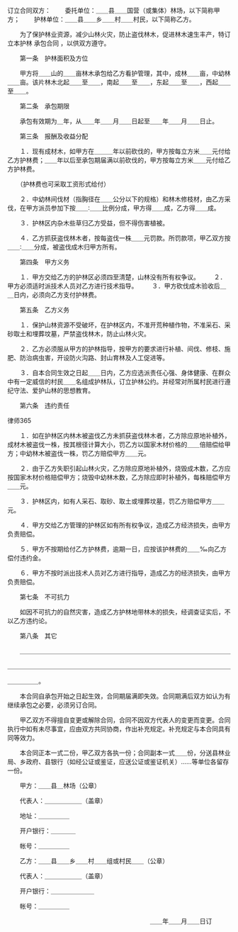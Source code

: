 
 订立合同双方： 
　　委托单位：＿＿县＿＿国营（或集体）林场，以下简称甲方； 
　　护林单位：＿＿县＿＿乡＿＿村＿＿村民，以下简称乙方。 

　　为了保护林业资源，减少山林火灾，防止盗伐林木，促进林木速生丰产，特订立本护林
承包合同
，以供双方遵守。 

　　第一条　护林面积及方位 

　　甲方将＿＿山的＿＿亩林木承包给乙方看护管理，其中，成林＿＿亩，中幼林＿＿亩。该片林木北起＿＿至＿＿，南起＿＿至＿＿，东起＿＿至＿＿，西起＿＿至＿＿。 

　　第二条　承包期限 

　　承包有效期为＿年，从＿＿年＿＿月＿＿日起至＿＿年＿＿月＿＿日止。 

　　第三条　报酬及收益分配 

　　１．现有成材木，如甲方在＿＿＿年以前砍伐的，甲方按每立方米＿＿元付给乙方护林费；＿＿年以后至承包期届满以前砍伐的，甲方按每立方米＿＿元付给乙方护林费。 

　　（护林费也可采取工资形式给付） 

　　２．中幼林间伐材（指胸径在＿＿公分以下的规格）和林木修枝材，由乙方采伐，在甲方派员参加下按＿＿∶＿＿比例分成，甲方得＿＿成，乙方得＿＿成。 

　　３．护林区内杂木些草归乙方受益，但不得伤害植被。 

　　４．乙方抓获盗伐林木者，按每盗伐一株＿＿元罚款。所罚款项，甲乙双方按＿＿∶＿＿分成，被盗伐成木归甲方所有。 

　　第四条　甲方义务 

　　１．甲方交给乙方的护林区必须四至清楚，山林没有所有权争议。 
　　２．甲方必须适时派技术人员对乙方进行技术指导。 
　　３．甲方砍伐成木验收后＿＿日内，必须向乙方支付护林费。 

　　第五条　乙方义务 

　　１．保护山林资源不受破坏，在护林区内，不准开荒种植作物，不准采石、采砂取土和埋葬坟墓，严禁盗伐林木，防止山林火灾。 

　　２．乙方必须服从甲方的护林指导，按甲方的要求进行补植、间伐、修枝、施肥、防治病虫害，开设防火沟路、封山育林及人工促进等。 

　　３．自本合同生效之日起＿＿日内，乙方应选派责任心强、身体健康、在群众中有一定威信的村民＿＿名组成护林队，订立护林公约。并经常对所属村民进行遵纪守法、爱护山林的思想教育。 

　　第六条　违约责任 




 
律师365








　　１．如在护林区内林木被盗伐乙方未抓获盗伐林木者，乙方除应原地补植外，成材木被盗伐一株，按其根径计算大小，罚乙方以国家木材价格的＿＿倍赔偿给甲方；中幼林木被盗伐一株，罚乙方赔偿甲方＿＿元。 



　　２．由于乙方失职引起山林火灾，乙方除应原地补植外，烧毁成木数，乙方应按国家木材价格赔偿甲方；烧毁中幼林木数，乙方除应即时补植外，每株赔偿甲方＿＿元。 



　　３．护林区内，如有人采石、取砂、取土或埋葬坟墓，罚乙方赔偿甲方＿＿元。 



　　４．甲方交给乙方管理的护林区如有所有权争议，造成乙方经济损失，由甲方负责赔偿。 



　　５．甲方不按期给付乙方护林费，逾期一日，应按该护林费的＿＿‰向乙方偿付违约金。 



　　６．甲方不按时派出技术人员对乙方进行指导，造成乙方的经济损失，由甲方负责赔偿。 



　　第七条　不可抗力 



　　如因不可抗力的自然灾害，造成乙方护林地带林木的损失，经调查证实后，不以乙方违约论。 



　　第八条　其它 

　　＿＿＿＿＿＿＿＿＿＿＿＿＿＿＿＿＿＿＿＿＿＿＿＿＿＿＿＿＿＿＿＿＿＿ 

＿＿＿＿＿＿＿＿＿＿＿＿＿＿＿＿＿＿＿＿＿＿＿＿＿＿＿＿＿＿＿＿＿＿＿＿ 

＿＿＿＿＿。 



　　本合同自承包开始之日起生效，合同期届满即失效。合同期满后双方如认为有继续承包之必要，必须另订合同。 



　　甲乙双方不得擅自变更或解除合同，合同不因双方代表人的变更而变更。合同执行中如有未尽事宜，应由双方共同协商，作出补充规定。补充规定与本合同具有同等效力。 



　　本合同正本一式二份，甲乙双方各执一份；合同副本一式＿＿份，分送县林业局、乡政府、县银行（如经公证或鉴证，应送公证或鉴证机关）……等单位各留存一份。 



　　甲方：＿＿县＿林场（公章） 

　　代表人：＿＿＿＿＿＿（盖章） 

　　地址：＿＿＿＿＿ 

　　开户银行：＿＿＿＿ 

　　帐号：＿＿＿＿＿ 

　　乙方：＿＿县＿＿乡＿＿村＿＿组或村民＿＿（公章） 

　　代表人：＿＿＿＿＿＿（盖章） 

　　开户银行：＿＿＿＿＿＿＿ 

　　帐号：＿＿＿＿＿ 

　　　　　　　　　　　　　　　　　　　　　　　＿＿年＿＿月＿＿日订 


 

 
 
 
 
 
  


  
 

  


  


  
 
 
 
 

